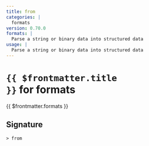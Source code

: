 ```yaml
---
title: from
categories: |
  formats
version: 0.70.0
formats: |
  Parse a string or binary data into structured data
usage: |
  Parse a string or binary data into structured data
---
```


# <code>{{ $frontmatter.title }}</code> for formats

<div class='command-title'>{{ $frontmatter.formats }}</div>

## Signature

```> from ```
